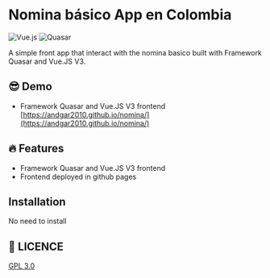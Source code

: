 # Nomina básico App en Colombia

 ![Vue.js](https://img.shields.io/badge/Vue.js-4FC08D.svg?style=for-the-badge&logo=Vue.js&logoColor=white)
 ![Quasar](https://img.shields.io/badge/Framework%20Quasar-1976D2.svg?style=for-the-badge&logo=Quasar&logoColor=white)

A simple front app that interact with the nomina basico built with Framework Quasar and Vue.JS V3.

## 😎 Demo

- Framework Quasar and Vue.JS V3 frontend [https://andgar2010.github.io/nomina/](https://andgar2010.github.io/nomina/)

## 🔥 Features

- Framework Quasar and Vue.JS V3 frontend <!-- ([⚡️ /web](web)) -->
- Frontend deployed in github pages

## Installation

No need to install
<!-- Requires [Node.js](https://nodejs.org/) v12 to run.

Install the dependencies and devDependencies and start the server.

##### Frontend

```sh
$ cd web
$ npm install
$ npm start
```

##### Frontend with GraphQl

```sh
$ cd web-with-graphql
$ npm install
$ npm start
```

##### API

```sh
$ cd api
$ npm install
$ npm run dev
```
-->

## 👻 LICENCE

[GPL 3.0](https://www.gnu.org/licenses/gpl-3.0.en.html)


